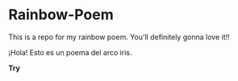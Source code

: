 ﻿# Rainbow-Poem
This is a repo for my rainbow poem.
You'll definitely gonna love it!!

¡Hola! Esto es un poema del arco iris.

**Try**
